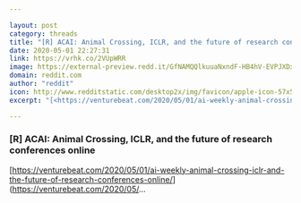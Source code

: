 ```yaml
---

layout: post
category: threads
title: "[R] ACAI: Animal Crossing, ICLR, and the future of research conferences online"
date: 2020-05-01 22:27:31
link: https://vrhk.co/2VUpWRR
image: https://external-preview.redd.it/GfNAMQQlkuuaNxndF-HB4hV-EVPJXDxI6rqIY_dKgas.jpg?width=1200&height=600&auto=webp&crop=1200:600,smart&s=5284469fdde179f6ce4728ea522b3f713b963128
domain: reddit.com
author: "reddit"
icon: http://www.redditstatic.com/desktop2x/img/favicon/apple-icon-57x57.png
excerpt: "[<https://venturebeat.com/2020/05/01/ai-weekly-animal-crossing-iclr-and-the-future-of-research-conferences-online/>](<https://venturebeat.com/2020/05/>..."

---
```


### [R] ACAI: Animal Crossing, ICLR, and the future of research conferences online

[<https://venturebeat.com/2020/05/01/ai-weekly-animal-crossing-iclr-and-the-future-of-research-conferences-online/>](<https://venturebeat.com/2020/05/>...